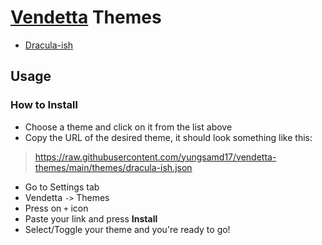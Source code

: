 # [Vendetta](https://vendetta.vercel.app/) Themes

- [Dracula-ish](https://raw.githubusercontent.com/yungsamd17/vendetta-themes/main/themes/dracula-ish.json)



## Usage
### How to Install
- Choose a theme and click on it from the list above
- Copy the URL of the desired theme, it should look something like this:
>https://raw.githubusercontent.com/yungsamd17/vendetta-themes/main/themes/dracula-ish.json

- Go to Settings tab
- Vendetta `->` Themes
- Press on `+` icon
- Paste your link and press **Install**
- Select/Toggle your theme and you're ready to go!